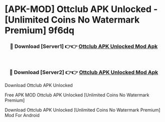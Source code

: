 # [APK-MOD] Ottclub APK Unlocked - [Unlimited Coins No Watermark Premium] 9f6dq



<div align="center">
<h3>🔴 Download [Server1] 👉👉 <a href="https://momento.my/?title=Ottclub_APK_Unlocked">Ottclub APK Unlocked Mod Apk</a></h3><br>

<h3>🔴 Download [Server2] 👉👉 <a href="https://momento.my/?title=Ottclub_APK_Unlocked">Ottclub APK Unlocked Mod Apk</a></h3>
</div>



Download Ottclub APK Unlocked 

Free APK MOD Ottclub APK Unlocked [Unlimited Coins No Watermark Premium]

Download Ottclub APK Unlocked [Unlimited Coins No Watermark Premium] Mod For Android
